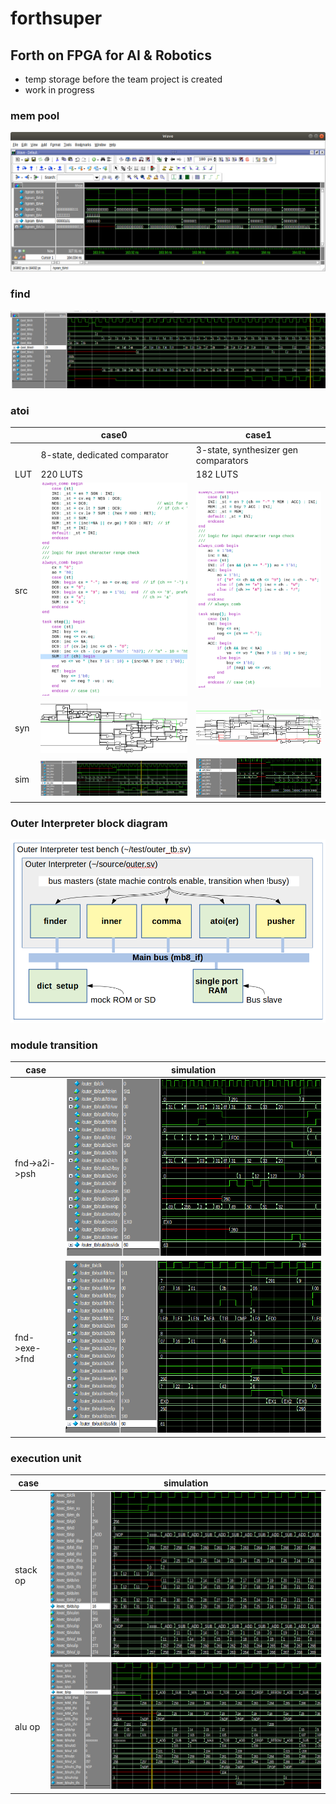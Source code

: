 # forthsuper
## Forth on FPGA for AI &amp; Robotics
* temp storage before the team project is created
* work in progress

### mem pool
<img src="./img/mem_0.png">

### find
<img src="./img/find_0.png">

### atoi
|   |case0|case1|
|---|---|---|
|   |8-state, dedicated comparator|3-state, synthesizer gen comparators|
|LUT|220 LUTS|182 LUTS|
|src|<img src="./img/atoi_0_src.png">|<img src="./img/atoi_1_src.png">|
|syn|<img src="./img/atoi_0_syn.png">|<img src="./img/atoi_1_syn.png">|
|sim|<img src="./img/atoi_0_sim.png">|<img src="./img/atoi_1_sim.png">|

### Outer Interpreter block diagram
<img src="./img/forthsuper_outer_arch.png">

### module transition
|case|simulation|
|---|---|
|fnd->a2i->psh|<img src="./img/fnd_a2i_psh.png">|
|fnd->exe->fnd|<img src="./img/fnd_exe.png">|

### execution unit
|case|simulation|
|---|---|
|stack op|<img src="./img/exec_ss_01.png">|
|alu op|<img src="./img/exec_02.png">|

